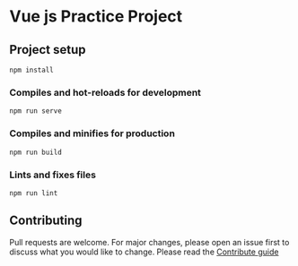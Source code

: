 # Vue js Practice Project

## Project setup
```
npm install
```

### Compiles and hot-reloads for development
```
npm run serve
```

### Compiles and minifies for production
```
npm run build
```

### Lints and fixes files
```
npm run lint
```

## Contributing
Pull requests are welcome. For major changes, please open an issue first to discuss what you would like to change.
Please read the [Contribute guide](./CONTRIBUTING.md)

